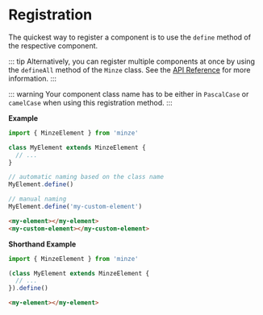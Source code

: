 # Registration

The quickest way to register a component is to use the `define` method of the respective component.

::: tip
Alternatively, you can register multiple components at once by using the `defineAll` method of the `Minze` class. See the [API Reference](/api/minze.html#defineall) for more information.
:::

::: warning
Your component class name has to be either in `PascalCase` or `camelCase` when using this registration method.
:::

**Example**

```js
import { MinzeElement } from 'minze'

class MyElement extends MinzeElement {
  // ...
}

// automatic naming based on the class name
MyElement.define()

// manual naming
MyElement.define('my-custom-element')
```

<!-- prettier-ignore-start -->
```html
<my-element></my-element>
<my-custom-element></my-custom-element>
```
<!-- prettier-ignore-end -->

**Shorthand Example**

<!-- prettier-ignore-start -->
```js
import { MinzeElement } from 'minze'

(class MyElement extends MinzeElement {
  // ...
}).define()
```

```html
<my-element></my-element>
```
<!-- prettier-ignore-end -->

